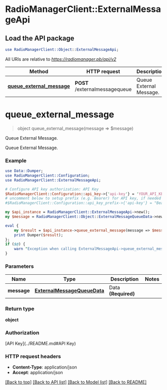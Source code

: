 # RadioManagerClient::ExternalMessageApi

## Load the API package
```perl
use RadioManagerClient::Object::ExternalMessageApi;
```

All URIs are relative to *https://radiomanager.pb/api/v2*

Method | HTTP request | Description
------------- | ------------- | -------------
[**queue_external_message**](ExternalMessageApi.md#queue_external_message) | **POST** /externalmessagequeue | Queue External Message.


# **queue_external_message**
> object queue_external_message(message => $message)

Queue External Message.

Queue External Message.

### Example 
```perl
use Data::Dumper;
use RadioManagerClient::Configuration;
use RadioManagerClient::ExternalMessageApi;

# Configure API key authorization: API Key
$RadioManagerClient::Configuration::api_key->{'api-key'} = 'YOUR_API_KEY';
# uncomment below to setup prefix (e.g. Bearer) for API key, if needed
#$RadioManagerClient::Configuration::api_key_prefix->{'api-key'} = "Bearer";

my $api_instance = RadioManagerClient::ExternalMessageApi->new();
my $message = RadioManagerClient::Object::ExternalMessageQueueData->new(); # ExternalMessageQueueData | Data **(Required)**

eval { 
    my $result = $api_instance->queue_external_message(message => $message);
    print Dumper($result);
};
if ($@) {
    warn "Exception when calling ExternalMessageApi->queue_external_message: $@\n";
}
```

### Parameters

Name | Type | Description  | Notes
------------- | ------------- | ------------- | -------------
 **message** | [**ExternalMessageQueueData**](ExternalMessageQueueData.md)| Data **(Required)** | 

### Return type

**object**

### Authorization

[API Key](../README.md#API Key)

### HTTP request headers

 - **Content-Type**: application/json
 - **Accept**: application/json

[[Back to top]](#) [[Back to API list]](../README.md#documentation-for-api-endpoints) [[Back to Model list]](../README.md#documentation-for-models) [[Back to README]](../README.md)


